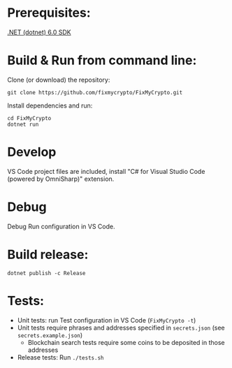 # Prerequisites: 

[.NET (dotnet) 6.0 SDK](https://dotnet.microsoft.com/download/dotnet/6.0)

# Build & Run from command line:

Clone (or download) the repository: 

    git clone https://github.com/fixmycrypto/FixMyCrypto.git

Install dependencies and run:

    cd FixMyCrypto
    dotnet run

# Develop

VS Code project files are included, install "C# for Visual Studio Code (powered by OmniSharp)" extension.

# Debug

Debug Run configuration in VS Code.

# Build release:

    dotnet publish -c Release

# Tests:

* Unit tests: run Test configuration in VS Code (`FixMyCrypto -t`)
* Unit tests require phrases and addresses specified in `secrets.json` (see `secrets.example.json`)
    * Blockchain search tests require some coins to be deposited in those addresses
* Release tests: Run `./tests.sh`
